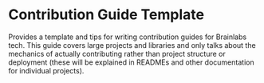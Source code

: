 # Contribution Guide Template

Provides a template and tips for writing contribution guides for Brainlabs tech. This guide covers large projects and libraries and only talks about the mechanics of actually contributing rather than project structure or deployment (these will be explained in READMEs and other documentation for individual projects).
